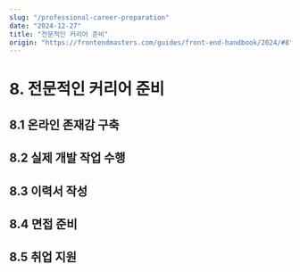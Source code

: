 ```yaml
---
slug: "/professional-career-preparation"
date: "2024-12-27"
title: "전문적인 커리어 준비"
origin: "https://frontendmasters.com/guides/front-end-handbook/2024/#8"
---
```


# 8. 전문적인 커리어 준비

## 8.1 온라인 존재감 구축

## 8.2 실제 개발 작업 수행

## 8.3 이력서 작성

## 8.4 면접 준비

## 8.5 취업 지원
